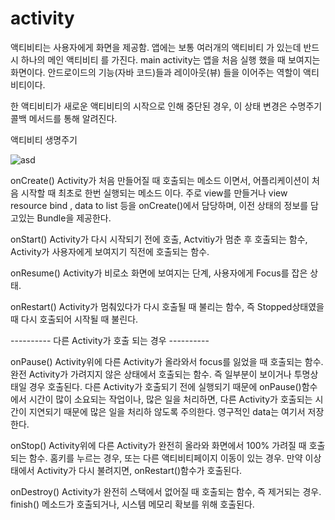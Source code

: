 # activity

액티비티는 사용자에게 화면을 제공함.
앱에는 보통 여러개의 액티비티 가 있는데 반드시 하나의 메인 액티비티 를 가진다.
main activity는 앱을 처음 실행 했을 때 보여지는 화면이다.
안드로이드의 기능(자바 코드)들과 레이아웃(뷰) 들을 이어주는 역할이 액티비티이다.

한 액티비티가 새로운 액티비티의 시작으로 인해 중단된 경우, 이 상태 변경은 수명주기 콜백 메서드를 통해 알려진다.

액티비티 생명주기

![asd](http://cfile1.uf.tistory.com/image/267F5D4C52E5EEC6325F50)

onCreate()
Activity가 처음 만들어질 때 호출되는 메소드 이면서, 어플리케이션이 처음 시작할 때 최초로 한번 실행되는 메소드 이다. 주로 view를 만들거나 view resource bind , data to list 등을 onCreate()에서 담당하며, 이전 상태의 정보를 담고있는 Bundle을 제공한다.

onStart()
Activity가 다시 시작되기 전에 호출, Actvitiy가 멈춘 후 호출되는 함수, Activity가 사용자에게 보여지기 직전에 호출되는 함수.

onResume()
Activity가 비로소 화면에 보여지는 단계, 사용자에게 Focus를 잡은 상태.

onRestart()
Activity가 멈춰있다가 다시 호출될 때 불리는 함수, 즉 Stopped상태였을 때 다시 호출되어 시작될 때 불린다.

---------- 다른 Activity가 호출 되는 경우 ----------

onPause()
Activity위에 다른 Activity가 올라와서 focus를 잃었을 때 호출되는 함수.
완전 Activity가 가려지지 않은 상태에서 호출되는 함수.
즉 일부분이 보이거나 투명상태일 경우 호출된다.
다른 Activity가 호출되기 전에 실행되기 때문에 onPause()함수에서 시간이 많이 소요되는 작업이나, 많은 일을 처리하면, 다른 Activity가 호출되는 시간이 지연되기 때문에 많은 일을 처리하 않도록 주의한다. 영구적인 data는 여기서 저장한다.

onStop()
Activity위에 다른 Activity가 완전히 올라와 화면에서 100% 가려질 때 호출되는 함수.
홈키를 누르는 경우, 또는 다른 액티비티페이지 이동이 있는 경우.
만약 이상태에서 Activity가 다시 불려지면, onRestart()함수가 호출된다.

onDestroy()
Activity가 완전히 스택에서 없어질 때 호출되는 함수, 즉 제거되는 경우.
finish() 메소드가 호출되거나, 시스템 메모리 확보를 위해 호출된다.
